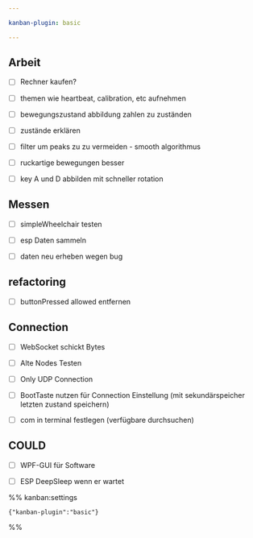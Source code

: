 ```yaml
---

kanban-plugin: basic

---
```


## Arbeit

- [ ] Rechner kaufen?
- [ ] themen wie heartbeat, calibration, etc aufnehmen
- [ ] bewegungszustand abbildung zahlen zu zuständen
- [ ] zustände erklären
- [ ] filter um peaks zu zu vermeiden - smooth algorithmus
- [ ] ruckartige bewegungen besser
- [ ] key A und D abbilden mit schneller rotation


## Messen

- [ ] simpleWheelchair testen
- [ ] esp Daten sammeln
- [ ] daten neu erheben wegen bug


## refactoring

- [ ] buttonPressed allowed entfernen


## Connection

- [ ] WebSocket schickt Bytes
- [ ] Alte Nodes Testen
- [ ] Only UDP Connection
- [ ] BootTaste nutzen für Connection Einstellung (mit sekundärspeicher letzten zustand speichern)
- [ ] com in terminal festlegen (verfügbare durchsuchen)


## COULD

- [ ] WPF-GUI für Software
- [ ] ESP DeepSleep wenn er wartet




%% kanban:settings
```
{"kanban-plugin":"basic"}
```
%%